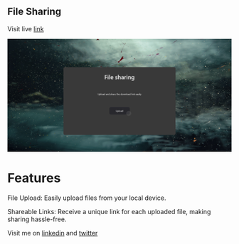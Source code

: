## File Sharing

<p>Visit live <a href="https://file-sharing-io.netlify.app/">link</a></p>
<img src="./public/website.png" alt="image"/>

# Features

<p>File Upload: Easily upload files from your local device.</p>
<p>Shareable Links: Receive a unique link for each uploaded file, making sharing hassle-free.</p>

<p>Visit me on <a href="https://www.linkedin.com/in/manish-kumar-singh-12a28a190/">linkedin</a> and <a href="https://twitter.com/Manish_03_Singh">twitter</a></p>
